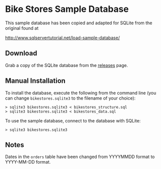 # Bike Stores Sample Database

This sample database has been copied and adapted for SQLite from the original found at

http://www.sqlservertutorial.net/load-sample-database/

## Download

Grab a copy of the SQLite database from the [releases](releases) page.

## Manual Installation

To install the database, execute the following from the command line (you can change `bikestores.sqlite3` to the filename of your choice):

```
> sqlite3 bikestores.sqlite3 < bikestores_structure.sql
> sqlite3 bikestores.sqlite3 < bikestores_data.sql
```
To use the sample database, connect to the database with SQLite:

```
> sqlite3 bikestores.sqlite3
```

## Notes

Dates in the `orders` table have been changed from YYYYMMDD format to YYYY-MM-DD format.